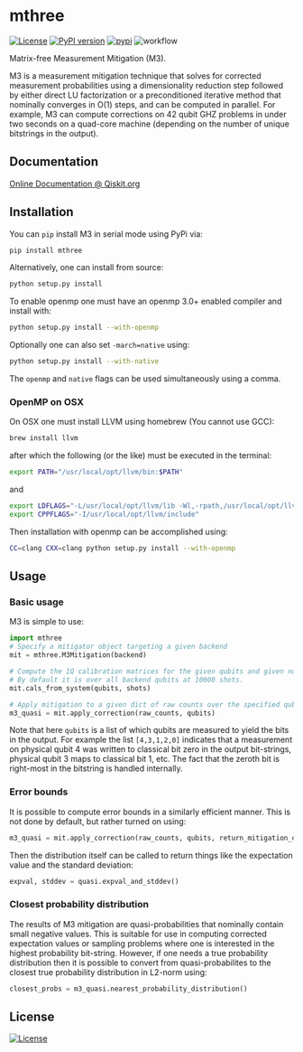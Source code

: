 # mthree

[![License](https://img.shields.io/badge/License-Apache%202.0-green.svg)](https://opensource.org/licenses/Apache-2.0)
[![PyPI version](https://badge.fury.io/py/mthree.svg)](https://badge.fury.io/py/mthree)
[![pypi](https://img.shields.io/pypi/dm/mthree.svg)](https://pypi.org/project/mthree/)
![workflow](https://github.com/Qiskit-Partners/mthree/actions/workflows/python-package-conda.yml/badge.svg)

Matrix-free Measurement Mitigation (M3).

M3 is a measurement mitigation technique that solves for corrected measurement probabilities using a dimensionality reduction step followed by either direct LU factorization or a preconditioned iterative method that nominally converges in O(1) steps, and can be computed in parallel. For example, M3 can compute corrections on 42 qubit GHZ problems in under two seconds on a quad-core machine (depending on the number of unique bitstrings in the output).

## Documentation

[Online Documentation @ Qiskit.org](https://qiskit.org/documentation/partners/mthree/)

## Installation

You can `pip` install M3 in serial mode using PyPi via:

```bash
pip install mthree
```

Alternatively, one can install from source:

```bash
python setup.py install
```

To enable openmp one must have an openmp 3.0+ enabled compiler and install with:

```bash
python setup.py install --with-openmp
```

Optionally one can also set `-march=native` using:

```bash
python setup.py install --with-native
```

The `openmp` and `native` flags can be used simultaneously using a comma.

### OpenMP on OSX

On OSX one must install LLVM using homebrew (You cannot use GCC):

```bash
brew install llvm
```

after which the following (or the like) must be executed in the terminal:

```bash
export PATH="/usr/local/opt/llvm/bin:$PATH"
```

and

```bash
export LDFLAGS="-L/usr/local/opt/llvm/lib -Wl,-rpath,/usr/local/opt/llvm/lib"
export CPPFLAGS="-I/usr/local/opt/llvm/include"
```

Then installation with openmp can be accomplished using:

```bash
CC=clang CXX=clang python setup.py install --with-openmp
```

## Usage

### Basic usage

M3 is simple to use:

```python
import mthree
# Specify a mitigator object targeting a given backend
mit = mthree.M3Mitigation(backend)

# Compute the 1Q calibration matrices for the given qubits and given number of shots
# By default it is over all backend qubits at 10000 shots.
mit.cals_from_system(qubits, shots)

# Apply mitigation to a given dict of raw counts over the specified qubits
m3_quasi = mit.apply_correction(raw_counts, qubits)
```

Note that here `qubits` is a list of which qubits are measured to yield the bits in the output.
For example the list `[4,3,1,2,0]` indicates that a measurement on physical qubit 4 was written to
classical bit zero in the output bit-strings, physical qubit 3 maps to classical bit 1, etc.
The fact that the zeroth bit is right-most in the bitstring is handled internally.

### Error bounds

It is possible to compute error bounds in a similarly efficient manner.  This is not done
by default, but rather turned on using:

```python
m3_quasi = mit.apply_correction(raw_counts, qubits, return_mitigation_overhead=True)
```

Then the distribution itself can be called to return things like the expectation value and the
standard deviation:

```python
expval, stddev = quasi.expval_and_stddev()
```

### Closest probability distribution

The results of M3 mitigation are quasi-probabilities that nominally contain small negative values.
This is suitable for use in computing corrected expectation values or sampling problems
where one is interested in the highest probability bit-string.  However, if one needs
a true probability distribution then it is possible to convert from quasi-probabilites to
the closest true probability distribution in L2-norm using:

```python
closest_probs = m3_quasi.nearest_probability_distribution()
```

## License

[![License](https://img.shields.io/badge/License-Apache%202.0-green.svg)](https://opensource.org/licenses/Apache-2.0)
